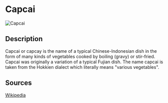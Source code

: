 # Capcai

![Capcai](https://raw.githubusercontent.com/aghussb/indonesian_food_datasets/main/capcai/datasets/capcai_1.jpg)

## Description

Capcai or capcay is the name of a typical Chinese-Indonesian dish in the form of many kinds of vegetables cooked by boiling (gravy) or stir-fried. Capcai was originally a variation of a typical Fujian dish. The name capcai is taken from the Hokkien dialect which literally means "various vegetables".

## Sources
[Wikipedia](https://id.wikipedia.org/wiki/Capcai)
